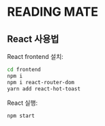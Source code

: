 # READING MATE


## React 사용법

React frontend 설치:

   ```bash
   cd frontend
   npm i
   npm i react-router-dom
   yarn add react-hot-toast
   ```

React 실행:

    npm start
